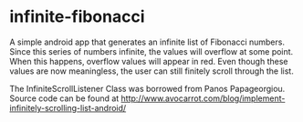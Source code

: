 # infinite-fibonacci
A simple android app that generates an infinite list of Fibonacci numbers. Since this series of numbers infinite, the values will overflow at some point. When this happens, overflow values will appear in red. Even though these values are now meaningless, the user can still finitely scroll through the list.

The InfiniteScrollListener Class was borrowed from Panos Papageorgiou. Source code can be found at http://www.avocarrot.com/blog/implement-infinitely-scrolling-list-android/
